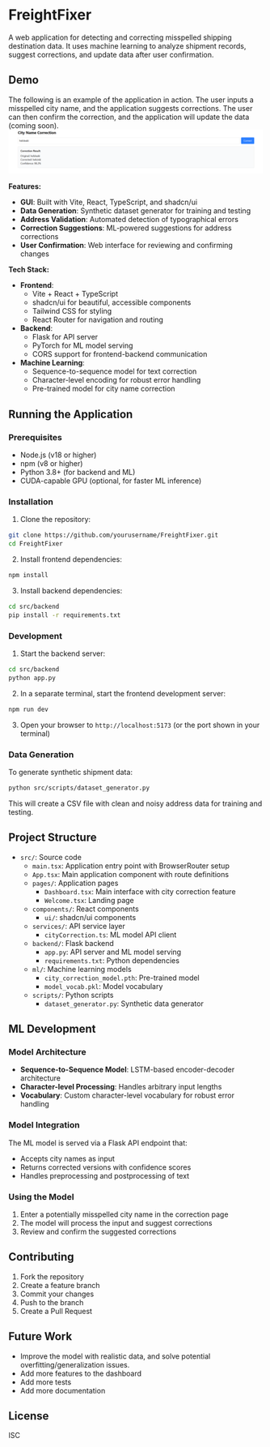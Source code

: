 # FreightFixer

A web application for detecting and correcting misspelled shipping destination data. It uses machine learning to analyze shipment records, suggest corrections, and update data after user confirmation.

## Demo
The following is an example of the application in action. The user inputs a misspelled city name, and the application suggests corrections. The user can then confirm the correction, and the application will update the data (coming soon).
![Demo](./src/assets/correction_example.png)

**Features:**

- **GUI**: Built with Vite, React, TypeScript, and shadcn/ui
- **Data Generation**: Synthetic dataset generator for training and testing
- **Address Validation**: Automated detection of typographical errors
- **Correction Suggestions**: ML-powered suggestions for address corrections
- **User Confirmation**: Web interface for reviewing and confirming changes

**Tech Stack:**

- **Frontend**:
  - Vite + React + TypeScript
  - shadcn/ui for beautiful, accessible components
  - Tailwind CSS for styling
  - React Router for navigation and routing
- **Backend**:
  - Flask for API server
  - PyTorch for ML model serving
  - CORS support for frontend-backend communication
- **Machine Learning**:
  - Sequence-to-sequence model for text correction
  - Character-level encoding for robust error handling
  - Pre-trained model for city name correction

## Running the Application

### Prerequisites

- Node.js (v18 or higher)
- npm (v8 or higher)
- Python 3.8+ (for backend and ML)
- CUDA-capable GPU (optional, for faster ML inference)

### Installation

1. Clone the repository:

```bash
git clone https://github.com/yourusername/FreightFixer.git
cd FreightFixer
```

2. Install frontend dependencies:

```bash
npm install
```

3. Install backend dependencies:

```bash
cd src/backend
pip install -r requirements.txt
```

### Development

1. Start the backend server:

```bash
cd src/backend
python app.py
```

2. In a separate terminal, start the frontend development server:

```bash
npm run dev
```

3. Open your browser to `http://localhost:5173` (or the port shown in your terminal)

### Data Generation

To generate synthetic shipment data:

```bash
python src/scripts/dataset_generator.py
```

This will create a CSV file with clean and noisy address data for training and testing.

## Project Structure

- `src/`: Source code
  - `main.tsx`: Application entry point with BrowserRouter setup
  - `App.tsx`: Main application component with route definitions
  - `pages/`: Application pages
    - `Dashboard.tsx`: Main interface with city correction feature
    - `Welcome.tsx`: Landing page
  - `components/`: React components
    - `ui/`: shadcn/ui components
  - `services/`: API service layer
    - `cityCorrection.ts`: ML model API client
  - `backend/`: Flask backend
    - `app.py`: API server and ML model serving
    - `requirements.txt`: Python dependencies
  - `ml/`: Machine learning models
    - `city_correction_model.pth`: Pre-trained model
    - `model_vocab.pkl`: Model vocabulary
  - `scripts/`: Python scripts
    - `dataset_generator.py`: Synthetic data generator

## ML Development

### Model Architecture

- **Sequence-to-Sequence Model**: LSTM-based encoder-decoder architecture
- **Character-level Processing**: Handles arbitrary input lengths
- **Vocabulary**: Custom character-level vocabulary for robust error handling

### Model Integration

The ML model is served via a Flask API endpoint that:
- Accepts city names as input
- Returns corrected versions with confidence scores
- Handles preprocessing and postprocessing of text

### Using the Model

1. Enter a potentially misspelled city name in the correction page
2. The model will process the input and suggest corrections
3. Review and confirm the suggested corrections

## Contributing

1. Fork the repository
2. Create a feature branch
3. Commit your changes
4. Push to the branch
5. Create a Pull Request


## Future Work
- Improve the model with realistic data, and solve potential overfitting/generalization issues.
- Add more features to the dashboard
- Add more tests
- Add more documentation

## License

ISC

